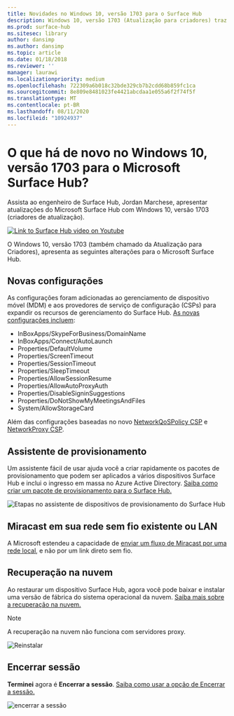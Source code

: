 ```yaml
---
title: Novidades no Windows 10, versão 1703 para o Surface Hub
description: Windows 10, versão 1703 (Atualização para criadores) traz novos recursos ao Microsoft Surface Hub.
ms.prod: surface-hub
ms.sitesec: library
author: dansimp
ms.author: dansimp
ms.topic: article
ms.date: 01/18/2018
ms.reviewer: ''
manager: laurawi
ms.localizationpriority: medium
ms.openlocfilehash: 722309a6b018c32bde329cb7b2cdd68b859fc1ca
ms.sourcegitcommit: 8e809e8481023fe4421abcdaa1e055a6f2f74f5f
ms.translationtype: MT
ms.contentlocale: pt-BR
ms.lasthandoff: 08/11/2020
ms.locfileid: "10924937"
---
```

# O que há de novo no Windows 10, versão 1703 para o Microsoft Surface Hub?

Assista ao engenheiro de Surface Hub, Jordan Marchese, apresentar atualizações do Microsoft Surface Hub com Windows 10, versão 1703 (criadores de atualização). 

<a href="https://www.youtube.com/watch?v=R8tX10VIgq0" target="_blank"> <img src="images/whats-new-video-thumbnail.png" alt="Link to Surface Hub video on Youtube" /></a>

O Windows 10, versão 1703 (também chamado da Atualização para Criadores), apresenta as seguintes alterações para o Microsoft Surface Hub.

## Novas configurações

As configurações foram adicionadas ao gerenciamento de dispositivo móvel (MDM) e aos provedores de serviço de configuração (CSPs) para expandir os recursos de gerenciamento do Surface Hub. [As novas configurações incluem](manage-settings-with-mdm-for-surface-hub.md):

- InBoxApps/SkypeForBusiness/DomainName
- InBoxApps/Connect/AutoLaunch
- Properties/DefaultVolume
- Properties/ScreenTimeout
- Properties/SessionTimeout
- Properties/SleepTimeout
- Properties/AllowSessionResume
- Properties/AllowAutoProxyAuth
- Properties/DisableSigninSuggestions
- Properties/DoNotShowMyMeetingsAndFiles
- System/AllowStorageCard

Além das configurações baseadas no novo [NetworkQoSPolicy CSP](https://msdn.microsoft.com/windows/hardware/commercialize/customize/mdm/networkqospolicy-csp) e [NetworkProxy CSP](https://msdn.microsoft.com/windows/hardware/commercialize/customize/mdm/networkproxy-csp).
</br>

## Assistente de provisionamento

Um assistente fácil de usar ajuda você a criar rapidamente os pacotes de provisionamento que podem ser aplicados a vários dispositivos Surface Hub e inclui o ingresso em massa no Azure Active Directory. [Saiba como criar um pacote de provisionamento para o Surface Hub.](provisioning-packages-for-certificates-surface-hub.md)

![Etapas no assistente de dispositivos de provisionamento do Surface Hub](images/wcd-wizard.png)
    
## Miracast em sua rede sem fio existente ou LAN 

A Microsoft estendeu a capacidade de [enviar um fluxo de Miracast por uma rede local](miracast-over-infrastructure.md), e não por um link direto sem fio. 
    
## Recuperação na nuvem

Ao restaurar um dispositivo Surface Hub, agora você pode baixar e instalar uma versão de fábrica do sistema operacional da nuvem. [Saiba mais sobre a recuperação na nuvem.](device-reset-surface-hub.md#cloud-recovery)

>[!NOTE]
>A recuperação na nuvem não funciona com servidores proxy.
    
![Reinstalar](images/reinstall.png)
    
## Encerrar sessão

**Terminei** agora é **Encerrar a sessão**. [Saiba como usar a opção de Encerrar a sessão.](finishing-your-surface-hub-meeting.md) 

![encerrar a sessão](images/end-session.png)



 

 
